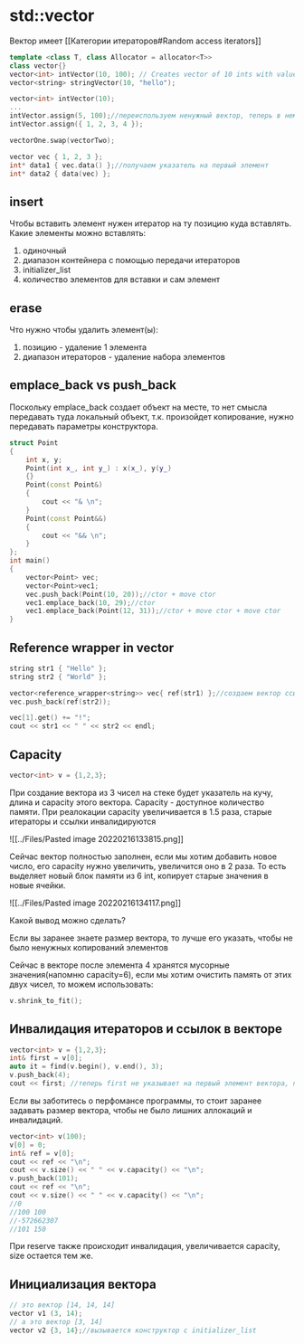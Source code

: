 # std::vector
Вектор имеет [[Категории итераторов#Random access iterators]]
```cpp
template <class T, class Allocator = allocator<T>> 
class vector{}
vector<int> intVector(10, 100); // Creates vector of 10 ints with value 100
vector<string> stringVector(10, "hello");

vector<int> intVector(10);
...
intVector.assign(5, 100);//переиспользуем ненужный вектор, теперь в нем хранятся 5 значений
intVector.assign({ 1, 2, 3, 4 });

vectorOne.swap(vectorTwo);

vector vec { 1, 2, 3 };
int* data1 { vec.data() };//получаем указатель на первый элемент
int* data2 { data(vec) };
```

## insert
Чтобы вставить элемент нужен итератор на ту позицию куда вставлять. Какие элементы можно вставлять:
1. одиночный
2. диапазон контейнера с помощью передачи итераторов
3. initializer_list
4. количество элементов для вставки и сам элемент

## erase
Что нужно чтобы удалить элемент(ы):
1. позицию - удаление 1 элемента
2. диапазон итераторов - удаление набора элементов

## emplace_back vs push_back
Поскольку emplace_back создает объект на месте, то нет смысла передавать туда локальный объект, т.к. произойдет копирование, нужно передавать параметры конструктора.

```cpp
struct Point
{
    int x, y;
    Point(int x_, int y_) : x(x_), y(y_)
    {}
    Point(const Point&)
    {
        cout << "& \n";
    }
    Point(const Point&&)
    {
        cout << "&& \n";
    }
};
int main()
{
    vector<Point> vec;
    vector<Point>vec1;
    vec.push_back(Point(10, 20));//ctor + move ctor
    vec1.emplace_back(10, 29);//ctor
    vec1.emplace_back(Point(12, 31));//ctor + move ctor + move ctor
}
```

## Reference wrapper in vector
```cpp
string str1 { "Hello" };
string str2 { "World" };

vector<reference_wrapper<string>> vec{ ref(str1) };//создаем вектор ссылок на стринг
vec.push_back(ref(str2));

vec[1].get() += "!";
cout << str1 << " " << str2 << endl;
```

## Capacity
```cpp
vector<int> v = {1,2,3};
```

При создание вектора из 3 чисел на стеке будет указатель на кучу, длина и capacity этого вектора. Capacity - доступное количество памяти. При реалокации capacity увеличивается в 1.5 раза, старые итераторы и ссылки инвалидируются

![[../Files/Pasted image 20220216133815.png]]

Сейчас вектор полностью заполнен, если мы хотим добавить новое число, его capacity нужно увеличить, увеличится оно в 2 раза. То есть выделяет новый блок памяти из 6 int, копирует старые значения в новые ячейки.

![[../Files/Pasted image 20220216134117.png]]

Какой вывод можно сделать?

Если вы заранее знаете размер вектора, то лучше его указать, чтобы не было ненужных копирований элементов

Сейчас в векторе после элемента 4 хранятся мусорные значения(напомню capacity=6), если мы хотим очистить память от этих двух чисел, то можем использовать:

```cpp
v.shrink_to_fit();
```

## Инвалидация итераторов и ссылок в векторе
```cpp
vector<int> v = {1,2,3};
int& first = v[0];
auto it = find(v.begin(), v.end(), 3);
v.push_back(4);
cout << first; //теперь first не указывает на первый элемент вектора, поскольку после push_back выделился новый блок памяти и туда скопировались все элементы. Ссылка перестала быть валидной - инвалидировалась, как и итератор
```

Если вы заботитесь о перфомансе программы, то стоит заранее задавать размер вектора, чтобы не было лишних аллокаций и инвалидаций.

```cpp
vector<int> v(100);
v[0] = 0;
int& ref = v[0];
cout << ref << "\n";
cout << v.size() << " " << v.capacity() << "\n";
v.push_back(101);
cout << ref << "\n";
cout << v.size() << " " << v.capacity() << "\n";
//0
//100 100
//-572662307
//101 150
```

При reserve также происходит инвалидация, увеличивается capacity, size остается тем же.

## Инициализация вектора
```cpp
// это вектор [14, 14, 14] 
vector v1 (3, 14); 
// а это вектор [3, 14] 
vector v2 {3, 14};//вызывается конструктор с initializer_list
```